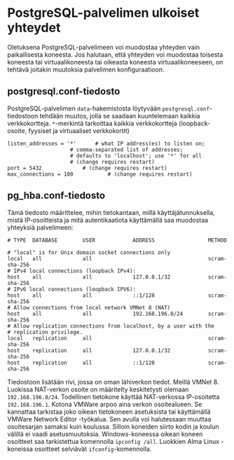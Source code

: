 # PostgreSQL-palvelimen ulkoiset yhteydet
Oletuksena PostgreSQL-palvelimeen voi muodostaa yhteyden vain paikallisesta koneesta. Jos halutaan, että yhteyden voi muodostaa toisesta koneesta tai virtuaalikoneesta tai oikeasta koneesta virtuaalikoneeseen, on tehtävä joitakin muutoksia palvelimen konfiguraatioon.

## postgresql.conf-tiedosto
PostgreSQL-palvelimen `data`-hakemistosta löytyvään
`postgresql.conf`-tiedostoon tehdään muutos, jolla se saadaan kuuntelemaan kaikkia verkkokortteja. `*`-merkintä tarkoittaa kaikkia verkkokortteja (loopback-osoite, fyysiset ja virtuaaliset verkkokortit) 

```
listen_addresses = '*'		# what IP address(es) to listen on;
					# comma-separated list of addresses;
					# defaults to 'localhost'; use '*' for all
					# (change requires restart)
port = 5432				# (change requires restart)
max_connections = 100			# (change requires restart)
```

## pg_hba.conf-tiedosto
Tämä tiedosto määrittelee, mihin tietokantaan, millä käyttäjätunnuksella, mistä IP-osoitteista ja mitä autentikaatiota käyttämällä saa muodostaa yhteyksiä palvelimeen:

```
# TYPE  DATABASE        USER            ADDRESS                 METHOD

# "local" is for Unix domain socket connections only
local   all             all                                     scram-sha-256
# IPv4 local connections (loopback IPv4):
host    all             all             127.0.0.1/32            scram-sha-256
# IPv6 local connections (loopback IPV6):
host    all             all             ::1/128                 scram-sha-256
# Allow connections from local network VMNet 8 (NAT)
host    all             all             192.168.196.0/24        scram-sha-256
# Allow replication connections from localhost, by a user with the
# replication privilege.
local   replication     all                                     scram-sha-256
host    replication     all             127.0.0.1/32            scram-sha-256
host    replication     all             ::1/128                 scram-sha-256
```

Tiedostoon lisätään rivi, jossa on oman lähiverkon tiedot.
Meillä VMNet 8. Luokissa NAT-verkon osoite on määritelty keskitetysti olemaan `192.168.196.0/24`. Todellinen tietokone käyttää NAT-verkossa IP-osoitetta `192.168.196.1`. Kotona VMWare arpoo aina verkon osoitealueen. Se kannattaa tarkistaa joko oikean tietokoneen asetuksista tai käyttämällä VMWare Network Editor -työkalua. Sen avulla voi halutessaan muuttaa osoitesarjan samaksi kuin koulussa. Silloin koneiden siirto kodin ja koulun välillä ei vaadi asetusmuutoksia. Windows-koneessa oikean koneen osoitteet saa tarkistettua komennolla `ipconfig /all`. Luokkien Alma Linux -koneissa osoitteet selviävät `ifconfig`-komennolla.
